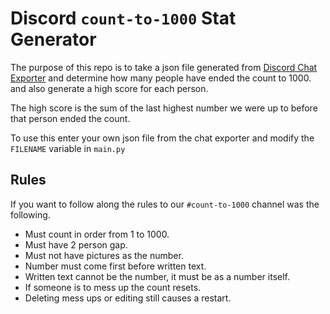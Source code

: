 # Discord `count-to-1000` Stat Generator

The purpose of this repo is to take a json file generated from [Discord Chat Exporter](https://github.com/Tyrrrz/DiscordChatExporter) and determine how many people have ended the count to 1000. and also generate a high score for each person.

The high score is the sum of the last highest number we were up to before that person ended the count.

To use this enter your own json file from the chat exporter and modify the `FILENAME` variable in `main.py`

## Rules
If you want to follow along the rules to our `#count-to-1000` channel was the following.
- Must count in order from 1 to 1000.
- Must have 2 person gap. 
- Must not have pictures as the number.
- Number must come first before written text. 
-  Written text cannot be the number, it must be as a number itself.
- If someone is to mess up the count resets.
- Deleting mess ups or editing still causes a restart.